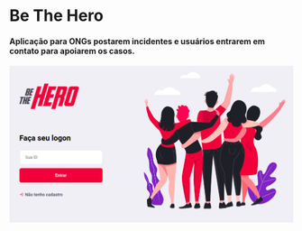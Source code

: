 # Be The Hero
#### Aplicação para ONGs postarem incidentes e usuários entrarem em contato para apoiarem os casos.

![spa](spa.png)